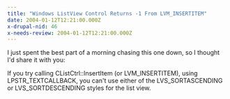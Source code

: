 ```yaml
---
title: "Windows ListView Control Returns -1 From LVM_INSERTITEM"
date: 2004-01-12T12:21:00.000Z
x-drupal-nid: 46
x-needs-review: 2004-01-12T12:21:00.000Z
---
```

I just spent the best part of a morning chasing this one down, so I thought I'd share it with you:

If you try calling CListCtrl::InsertItem (or LVM_INSERTITEM), using LPSTR_TEXTCALLBACK, you can't use either of the LVS_SORTASCENDING or LVS_SORTDESCENDING styles for the list view.